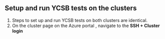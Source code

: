 ## Setup and run YCSB tests on the clusters

1. Steps to set up and run YCSB tests on both clusters are identical. 
2. On the cluster page on the Azure portal , navigate to the **SSH + Cluster login** 



<!--stackedit_data:
eyJoaXN0b3J5IjpbLTg3NzUzODQwOSwxNTExMjEyMjk2XX0=
-->